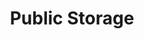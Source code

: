---
title: "Public Storage"
url: /portland/public-storage-northeast-sandy-boulevard/
shop: storage rental
---